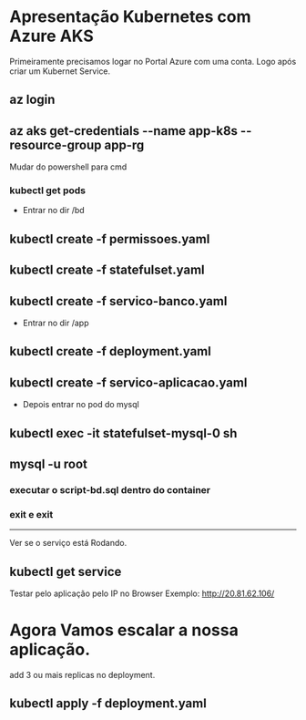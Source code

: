 # Apresentação Kubernetes com Azure AKS

Primeiramente precisamos logar no Portal Azure com uma conta. 
Logo após criar um Kubernet Service. 
 
## az login
## az aks get-credentials --name app-k8s --resource-group app-rg

Mudar do powershell para cmd

 ### kubectl get pods

- Entrar no dir /bd
## kubectl create -f permissoes.yaml
## kubectl create -f statefulset.yaml
## kubectl create -f servico-banco.yaml

- Entrar no dir /app
## kubectl create -f deployment.yaml
## kubectl create -f servico-aplicacao.yaml

- Depois entrar no pod do mysql
## kubectl exec -it statefulset-mysql-0 sh
## mysql -u root

### executar o **script-bd.sql** dentro do container
### exit e exit
-----------------------------------------------------

Ver se o serviço está Rodando. 

## kubectl get service

Testar pelo aplicação pelo IP no Browser
Exemplo: http://20.81.62.106/ 


# Agora Vamos escalar a nossa aplicação.

add 3 ou mais replicas no deployment.

## kubectl apply -f deployment.yaml

